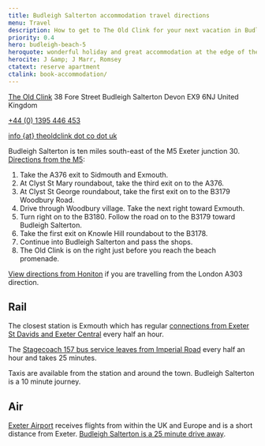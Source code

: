 ```yaml
---
title: Budleigh Salterton accommodation travel directions
menu: Travel
description: How to get to The Old Clink for your next vacation in Budleigh Salterton in East Devon.
priority: 0.4
hero: budleigh-beach-5
heroquote: wonderful holiday and great accommodation at the edge of the sea
herocite: J &amp; J Marr, Romsey
ctatext: reserve apartment
ctalink: book-accommodation/
---
```


<section class="vcard" itemscope="itemscope" itemtype="http://schema.org/Organization">

  <p class="adr" itemprop="address" itemscope="itemscope" itemtype="http://schema.org/PostalAddress">
    <a href="https://www.theoldclink.co.uk/" class="fn org url" itemprop="name" title="theoldclink.co.uk">The Old Clink</a>
    <span class="street-address" itemprop="streetAddress">38 Fore Street</span>
    <span class="locality" itemprop="addressLocality">Budleigh Salterton</span>
    <span class="region" itemprop="addressRegion">Devon</span>
    <span class="postal-code" itemprop="postalCode">EX9 6NJ</span>
    <span class="country-name" itemprop="addressCountry">United Kingdom</span>
  </p>

  <p><a href="tel:+44-1395-446453" class="icon phone tel" itemprop="telephone" title="call us">+44 (0) 1395 446 453</a></p>

  <p><a href="[root]book-accommodation/" class="icon email" itemprop="email" title="send us an email">info {at} theoldclink dot co dot uk</a></p>

</section>

Budleigh Salterton is ten miles south-east of the M5 Exeter junction 30. [Directions from the M5](https://www.google.co.uk/maps/dir/M5+Services,+Exeter/38+Fore+St,+Budleigh+Salterton+EX9+6NJ/@50.670295,-3.4526287,12z/data=!3m1!4b1!4m13!4m12!1m5!1m1!1s0x486da3d7fc3b6b77:0x8f90d1d3d6f3d24f!2m2!1d-3.460802!2d50.711403!1m5!1m1!1s0x486d758bcedd2243:0x2e89eb946c9d9c80!2m2!1d-3.3220826!2d50.6291246):

1. Take the A376 exit to Sidmouth and Exmouth.
1. At Clyst St Mary roundabout, take the third exit on to the A376.
1. At Clyst St George roundabout, take the first exit on to the B3179 Woodbury Road.
1. Drive through Woodbury village. Take the next right toward Exmouth.
1. Turn right on to the B3180. Follow the road on to the B3179 toward Budleigh Salterton.
1. Take the first exit on Knowle Hill roundabout to the B3178.
1. Continue into Budleigh Salterton and pass the shops.
1. The Old Clink is on the right just before you reach the beach promenade.

[View directions from Honiton](https://www.google.co.uk/maps/dir/Honiton/38+Fore+St,+Budleigh+Salterton+EX9+6NJ/@50.7143731,-3.3305648,12z/data=!3m1!4b1!4m13!4m12!1m5!1m1!1s0x486d850a1a2bb67d:0xa9c7adfb056a7170!2m2!1d-3.188683!2d50.799468!1m5!1m1!1s0x486d758bcedd2243:0x2e89eb946c9d9c80!2m2!1d-3.3220826!2d50.6291246) if you are travelling from the London A303 direction.

<div id="map" class="full"></div>

## Rail
The closest station is Exmouth which has regular [connections from Exeter St Davids and Exeter Central](https://www.google.co.uk/maps/dir/Exeter+St+Davids,+Bonhay+Rd,+Exeter+EX4+4NT/Exmouth+EX8+1BZ/@50.6773325,-3.5493012,12z/data=!3m1!4b1!4m14!4m13!1m5!1m1!1s0x486da435fe923245:0xb64b27a6be160a17!2m2!1d-3.5435894!2d50.7293321!1m5!1m1!1s0x486d0a98603d27ed:0x45df3cc8d997aebd!2m2!1d-3.41498!2d50.62162!3e3) every half an hour.

The [Stagecoach 157 bus service leaves from Imperial Road](https://www.google.co.uk/maps/dir/Exmouth+EX8+1BZ/38+Fore+St,+Budleigh+Salterton+EX9+6NJ/@50.6240832,-3.3860408,14z/data=!3m1!4b1!4m14!4m13!1m5!1m1!1s0x486d0a98603d27ed:0x45df3cc8d997aebd!2m2!1d-3.41498!2d50.62162!1m5!1m1!1s0x486d758bcedd2243:0x2e89eb946c9d9c80!2m2!1d-3.3220826!2d50.6291246!3e3) every half an hour and takes 25 minutes.

Taxis are available from the station and around the town. Budleigh Salterton is a 10 minute journey.

## Air
[Exeter Airport](https://www.exeter-airport.co.uk/) receives flights from within the UK and Europe and is a short distance from Exeter. [Budleigh Salterton is a 25 minute drive away](https://www.google.co.uk/maps/dir/Exeter+Airport,+Exeter/38+Fore+St,+Budleigh+Salterton+EX9+6NJ/@50.6817949,-3.4535667,12z/data=!3m1!4b1!4m14!4m13!1m5!1m1!1s0x486da212f1b571b1:0x655e1e29a5e71cd0!2m2!1d-3.4149805!2d50.7346205!1m5!1m1!1s0x486d758bcedd2243:0x2e89eb946c9d9c80!2m2!1d-3.3220826!2d50.6291246!3e0).
